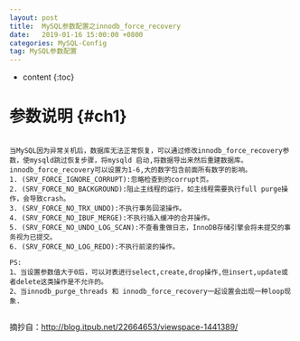 ```yaml
---
layout: post
title:  MySQL参数配置之innodb_force_recovery
date:   2019-01-16 15:00:00 +0800
categories: MySQL-Config
tag: MySQL参数配置
---
```


* content
{:toc}


参数说明				{#ch1}
====================================
```

当MySQL因为异常关机后，数据库无法正常恢复，可以通过修改innodb_force_recovery参数，使mysqld跳过恢复步骤，将mysqld 启动,将数据导出来然后重建数据库。
innodb_force_recovery可以设置为1-6,大的数字包含前面所有数字的影响。
1. (SRV_FORCE_IGNORE_CORRUPT):忽略检查到的corrupt页。
2. (SRV_FORCE_NO_BACKGROUND):阻止主线程的运行，如主线程需要执行full purge操作，会导致crash。
3. (SRV_FORCE_NO_TRX_UNDO):不执行事务回滚操作。
4. (SRV_FORCE_NO_IBUF_MERGE):不执行插入缓冲的合并操作。
5. (SRV_FORCE_NO_UNDO_LOG_SCAN):不查看重做日志，InnoDB存储引擎会将未提交的事务视为已提交。
6. (SRV_FORCE_NO_LOG_REDO):不执行前滚的操作。

PS:
1、当设置参数值大于0后，可以对表进行select,create,drop操作,但insert,update或者delete这类操作是不允许的。
2、当innodb_purge_threads 和 innodb_force_recovery一起设置会出现一种loop现象.


```

摘抄自：http://blog.itpub.net/22664653/viewspace-1441389/  


